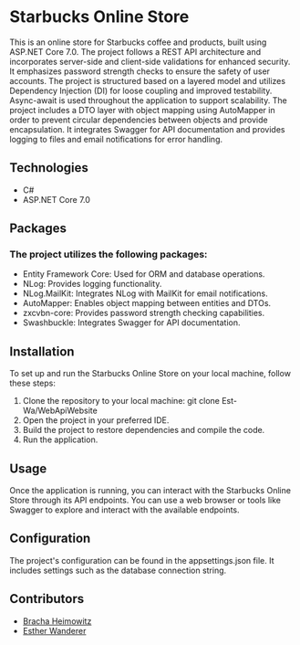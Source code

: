 # Starbucks Online Store
This is an online store for Starbucks coffee and products, built using ASP.NET Core 7.0. The project follows a REST API architecture and incorporates server-side and client-side validations for enhanced security. It emphasizes password strength checks to ensure the safety of user accounts. 
The project is structured based on a layered model and utilizes Dependency Injection (DI) for loose coupling and improved testability. 
Async-await is used throughout the application to support scalability. 
The project includes a DTO layer with object mapping using AutoMapper in order to prevent circular dependencies between objects and provide encapsulation. 
It integrates Swagger for API documentation and provides logging to files and email notifications for error handling.
## Technologies
-	C#
-	ASP.NET Core 7.0
## Packages
### The project utilizes the following packages:
-	Entity Framework Core: Used for ORM and database operations.
-	NLog: Provides logging functionality.
-	NLog.MailKit: Integrates NLog with MailKit for email notifications.
-	AutoMapper: Enables object mapping between entities and DTOs.
-	zxcvbn-core: Provides password strength checking capabilities.
-	Swashbuckle: Integrates Swagger for API documentation.
## Installation
To set up and run the Starbucks Online Store on your local machine, follow these steps:
1.	Clone the repository to your local machine: git clone Est-Wa/WebApiWebsite
2.	Open the project in your preferred IDE.
3.	Build the project to restore dependencies and compile the code.
4.	Run the application.
## Usage
Once the application is running, you can interact with the Starbucks Online Store through its API endpoints. You can use a web browser or tools like Swagger to explore and interact with the available endpoints.
## Configuration
The project's configuration can be found in the appsettings.json file. It includes settings such as the database connection string.
## Contributors
- [Bracha Heimowitz](https://github.com/bhandho)
- [Esther Wanderer](https://github.com/Est-Wa)




